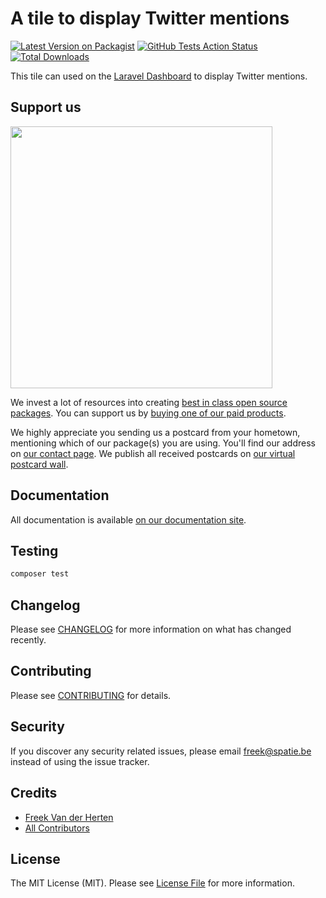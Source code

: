 # A tile to display Twitter mentions

[![Latest Version on Packagist](https://img.shields.io/packagist/v/spatie/laravel-dashboard-twitter-tile.svg?style=flat-square)](https://packagist.org/packages/spatie/laravel-dashboard-twitter-tile)
[![GitHub Tests Action Status](https://img.shields.io/github/workflow/status/spatie/laravel-dashboard-twitter-tile/run-tests?label=tests)](https://github.com/spatie/laravel-dashboard-twitter-tile/actions?query=workflow%3Arun-tests+branch%3Amaster)
[![Total Downloads](https://img.shields.io/packagist/dt/spatie/laravel-dashboard-twitter-tile.svg?style=flat-square)](https://packagist.org/packages/spatie/laravel-dashboard-twitter-tile)

This tile can used on the [Laravel Dashboard](https://docs.spatie.be/laravel-dashboard) to display Twitter mentions.

## Support us

[<img src="https://github-ads.s3.eu-central-1.amazonaws.com/laravel-dashboard-twitter-tile.jpg?t=1" width="419px" />](https://spatie.be/github-ad-click/laravel-dashboard-twitter-tile)

We invest a lot of resources into creating [best in class open source packages](https://spatie.be/open-source). You can support us by [buying one of our paid products](https://spatie.be/open-source/support-us).

We highly appreciate you sending us a postcard from your hometown, mentioning which of our package(s) you are using. You'll find our address on [our contact page](https://spatie.be/about-us). We publish all received postcards on [our virtual postcard wall](https://spatie.be/open-source/postcards).

## Documentation

All documentation is available [on our documentation site](https://docs.spatie.be/laravel-dashboard).

## Testing

``` bash
composer test
```

## Changelog

Please see [CHANGELOG](CHANGELOG.md) for more information on what has changed recently.

## Contributing

Please see [CONTRIBUTING](CONTRIBUTING.md) for details.

## Security

If you discover any security related issues, please email freek@spatie.be instead of using the issue tracker.

## Credits

- [Freek Van der Herten](https://github.com/freekmurze)
- [All Contributors](../../contributors)

## License

The MIT License (MIT). Please see [License File](LICENSE.md) for more information.
